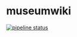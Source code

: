 # museumwiki
[![pipeline status](https://gitlab.com/%{project_path}/-/commits/%{default_branch})](https://gitlab.com/%{project_path}/-/commits/%{default_branch})
